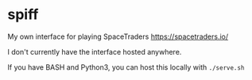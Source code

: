 # spiff
My own interface for playing SpaceTraders https://spacetraders.io/

I don't currently have the interface hosted anywhere.

If you have BASH and Python3, you can host this locally with `./serve.sh`
